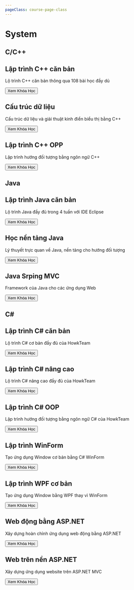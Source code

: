```yaml
---
pageClass: course-page-class
---
```

# System

## C/C++

<main class="zencourse">
  <div class="zencard animate__animated" style='background-image: url(/images/docs/course/system/1/1.png);'>
    <div class="content">
      <h2 class="zentitle">Lập trình C++ căn bản</h2>
      <p class="copy">Lộ trình C++ căn bản thông qua 108 bài học đầy dủ</p>
      <a href="/course/system/c/1/1.html" target=”_blank”><button class="zenbtn">Xem Khóa Học</button></a>
    </div>
  </div>
    <div class="zencard animate__animated" style="background-image: url(/images/docs/course/system/1/2.png);">
      <div class="content">
        <h2 class="zentitle">Cấu trúc dữ liệu</h2>
        <p class="copy">Cấu trúc dữ liệu và giải thuật kinh điển biểu thị bằng C++</p>
        <a href="/course/system/c/2/1.html" target=”_blank”><button class="zenbtn">Xem Khóa Học</button></a>
      </div>
    </div>
    <div class="zencard animate__animated" style="background-image: url(/images/docs/course/system/1/3.png);">
      <div class="content">
        <h2 class="zentitle">Lập trình C++ OPP</h2>
        <p class="copy">Lập trình hướng đối tượng bằng ngôn ngữ C++</p>
        <a href="/course/system/c/3/1.html" target=”_blank”><button class="zenbtn">Xem Khóa Học</button></a>
      </div>
    </div>
</main>

## Java

<main class="zencourse">
  <div class="zencard animate__animated" style='background-image: url(/images/docs/course/system/2/1.png);'>
    <div class="content">
      <h2 class="zentitle">Lập trình Java căn bản</h2>
      <p class="copy">Lộ trình Java đầy đủ trong 4 tuần với IDE Eclipse</p>
      <a href="https://drive.google.com/drive/folders/1nQTKHf8SDY_MbP-zeUUWElu2-XK8o-80?usp=sharing" target=”_blank”><button class="zenbtn">Xem Khóa Học</button></a>
    </div>
  </div>
    <div class="zencard animate__animated" style="background-image: url(/images/docs/course/system/2/2.png);">
      <div class="content">
        <h2 class="zentitle">Học nền tảng Java</h2>
        <p class="copy">Lý thuyết trực quan về Java, nền tảng cho hướng đối tượng</p>
        <a href="https://drive.google.com/drive/folders/1P31u3QFvXLGkrgb-Z-cN-AAAMVv5YMBT?usp=sharing" target=”_blank”><button class="zenbtn">Xem Khóa Học</button></a>
      </div>
    </div>
    <div class="zencard animate__animated" style="background-image: url(/images/docs/course/system/2/3.png);">
      <div class="content">
        <h2 class="zentitle">Java Srping MVC</h2>
        <p class="copy">Framework của Java cho các ứng dụng Web</p>
        <a href="https://drive.google.com/drive/folders/19vJFgr3ZeqV9ixrU-On5cSbkyFxZVcex?usp=sharing" target=”_blank”><button class="zenbtn">Xem Khóa Học</button></a>
      </div>
    </div>
</main>

## C# 

<main class="zencourse">
  <div class="zencard animate__animated" style='background-image: url(/images/docs/course/system/3/1.png);'>
    <div class="content">
      <h2 class="zentitle">Lập trình C# căn bản</h2>
      <p class="copy">Lộ trình C# cơ bản đầy đủ của HowkTeam</p>
      <a href="https://www.howkteam.vn/course/khoa-hoc-lap-trinh-c-can-ban-1" target=”_blank”><button class="zenbtn">Xem Khóa Học</button></a>
    </div>
  </div>
    <div class="zencard animate__animated" style="background-image: url(/images/docs/course/system/3/2.png);">
      <div class="content">
        <h2 class="zentitle">Lập trình C# nâng cao</h2>
        <p class="copy">Lộ trình C# nâng cao đầy đủ của HowkTeam</p>
        <a href="https://www.howkteam.vn/course/khoa-hoc-lap-trinh-c-nang-cao-39" target=”_blank”><button class="zenbtn">Xem Khóa Học</button></a>
      </div>
    </div>
    <div class="zencard animate__animated" style="background-image: url(/images/docs/course/system/3/3.png);">
      <div class="content">
        <h2 class="zentitle">Lập trình C# OOP</h2>
        <p class="copy">Lập trình hướng đối tượng bằng ngôn ngữ C# của HowkTeam</p>
        <a href="https://www.howkteam.vn/course/lap-trinh-oop-voi-c-32" target=”_blank”><button class="zenbtn">Xem Khóa Học</button></a>
      </div>
    </div>
    <div class="zencard animate__animated" style="background-image: url(/images/docs/course/system/3/4.png);">
      <div class="content">
        <h2 class="zentitle">Lập trình WinForm</h2>
        <p class="copy">Tạo ứng dụng Window cơ bản bằng C# WinForm</p>
        <a href="https://www.howkteam.vn/course/lap-trinh-winform-co-ban-27" target=”_blank”><button class="zenbtn">Xem Khóa Học</button></a>
      </div>
    </div>
</main>

<main class="zencourse">
  <div class="zencard animate__animated" style='background-image: url(/images/docs/course/system/3/5.png);'>
    <div class="content">
      <h2 class="zentitle">Lập trình WPF cơ bản</h2>
      <p class="copy">Tạo ứng dụng Window bằng WPF thay vì WinForm</p>
      <a href="https://www.howkteam.vn/course/khoa-hoc-lap-trinh-c-can-ban-1" target=”_blank”><button class="zenbtn">Xem Khóa Học</button></a>
    </div>
  </div>
    <div class="zencard animate__animated" style="background-image: url(/images/docs/course/system/3/6.png);">
      <div class="content">
        <h2 class="zentitle">Web động bằng ASP.NET</h2>
        <p class="copy">Xây dựng hoàn chỉnh ứng dụng web động bằng ASP.NET</p>
        <a href="https://drive.google.com/drive/folders/1Cn7TB7SBfdnX9pQg2NnxeQrqD1r07Z46?usp=sharing" target=”_blank”><button class="zenbtn">Xem Khóa Học</button></a>
      </div>
    </div>
    <div class="zencard animate__animated" style="background-image: url(/images/docs/course/system/3/7.png);">
      <div class="content">
        <h2 class="zentitle">Web trên nền ASP.NET</h2>
        <p class="copy">Xây dựng ứng dụng website trên ASP.NET MVC</p>
        <a href="https://drive.google.com/drive/folders/1DiGOC_Vik30esgjEyY-Lw8mt_Eaf2J6l?usp=sharing" target=”_blank”><button class="zenbtn">Xem Khóa Học</button></a>
      </div>
    </div>
</main>


